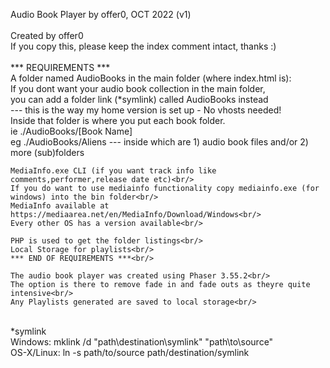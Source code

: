 Audio Book Player by offer0, OCT 2022 (v1)<br/>
<br/>
    Created by offer0<br/>
    If you copy this, please keep the index comment intact, thanks :)<br/>
<br/>
    ***    REQUIREMENTS    ***<br/>
    A folder named AudioBooks in the main folder (where index.html is):<br/>
    If you dont want your audio book collection in the main folder,<br/>
        you can add a folder link (*symlink) called AudioBooks instead<br/>
        --- this is the way my home version is set up - No vhosts needed!<br/>
    Inside that folder is where you put each book folder.<br/>
    ie ./AudioBooks/[Book Name]<br/>
    eg ./AudioBooks/Aliens  --- inside which are 1) audio book files and/or 2) more (sub)folders<br/>

    MediaInfo.exe CLI (if you want track info like comments,performer,release date etc)<br/>
    If you do want to use mediainfo functionality copy mediainfo.exe (for windows) into the bin folder<br/>
    MediaInfo available at https://mediaarea.net/en/MediaInfo/Download/Windows<br/>
    Every other OS has a version available<br/>

    PHP is used to get the folder listings<br/>
    Local Storage for playlists<br/>
    *** END OF REQUIREMENTS ***<br/>

    The audio book player was created using Phaser 3.55.2<br/>
    The option is there to remove fade in and fade outs as theyre quite intensive<br/>
    Any Playlists generated are saved to local storage<br/>
<br/>
    *symlink<br/>
        Windows: mklink /d "path\destination\symlink" "path\to\source"<br/>
        OS-X/Linux: ln -s path/to/source path/destination/symlink<br/>
